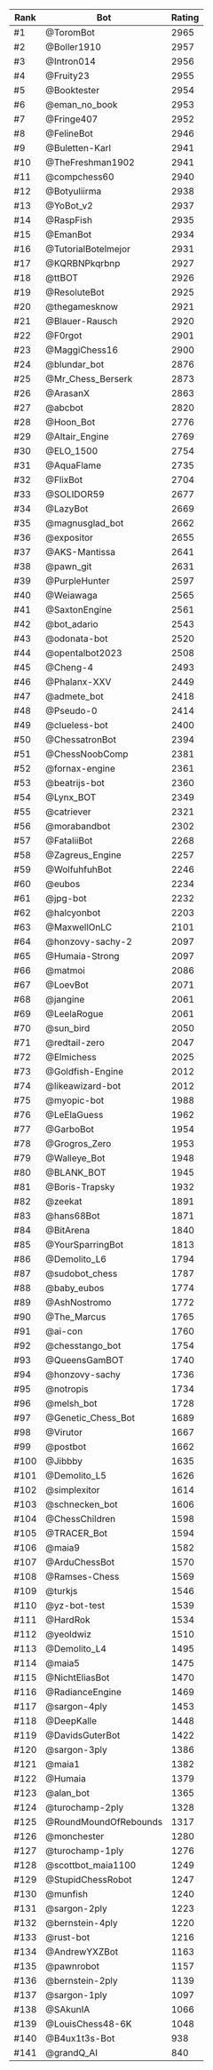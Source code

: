 Rank|Bot|Rating
---|---|---
#1|@ToromBot|2965
#2|@Boller1910|2957
#3|@Intron014|2956
#4|@Fruity23|2955
#5|@Booktester|2954
#6|@eman_no_book|2953
#7|@Fringe407|2952
#8|@FelineBot|2946
#9|@Buletten-Karl|2941
#10|@TheFreshman1902|2941
#11|@compchess60|2940
#12|@Botyuliirma|2938
#13|@YoBot_v2|2937
#14|@RaspFish|2935
#15|@EmanBot|2934
#16|@TutorialBotelmejor|2931
#17|@KQRBNPkqrbnp|2927
#18|@ttBOT|2926
#19|@ResoluteBot|2925
#20|@thegamesknow|2921
#21|@Blauer-Rausch|2920
#22|@F0rgot|2901
#23|@MaggiChess16|2900
#24|@blundar_bot|2876
#25|@Mr_Chess_Berserk|2873
#26|@ArasanX|2863
#27|@abcbot|2820
#28|@Hoon_Bot|2776
#29|@Altair_Engine|2769
#30|@ELO_1500|2754
#31|@AquaFlame|2735
#32|@FlixBot|2704
#33|@SOLIDOR59|2677
#34|@LazyBot|2669
#35|@magnusglad_bot|2662
#36|@expositor|2655
#37|@AKS-Mantissa|2641
#38|@pawn_git|2631
#39|@PurpleHunter|2597
#40|@Weiawaga|2565
#41|@SaxtonEngine|2561
#42|@bot_adario|2543
#43|@odonata-bot|2520
#44|@opentalbot2023|2508
#45|@Cheng-4|2493
#46|@Phalanx-XXV|2449
#47|@admete_bot|2418
#48|@Pseudo-0|2414
#49|@clueless-bot|2400
#50|@ChessatronBot|2394
#51|@ChessNoobComp|2381
#52|@fornax-engine|2361
#53|@beatrijs-bot|2360
#54|@Lynx_BOT|2349
#55|@catriever|2321
#56|@morabandbot|2302
#57|@FataliiBot|2268
#58|@Zagreus_Engine|2257
#59|@WolfuhfuhBot|2246
#60|@eubos|2234
#61|@jpg-bot|2232
#62|@halcyonbot|2203
#63|@MaxwellOnLC|2101
#64|@honzovy-sachy-2|2097
#65|@Humaia-Strong|2097
#66|@matmoi|2086
#67|@LoevBot|2071
#68|@jangine|2061
#69|@LeelaRogue|2061
#70|@sun_bird|2050
#71|@redtail-zero|2047
#72|@Elmichess|2025
#73|@Goldfish-Engine|2012
#74|@likeawizard-bot|2012
#75|@myopic-bot|1988
#76|@LeElaGuess|1962
#77|@GarboBot|1954
#78|@Grogros_Zero|1953
#79|@Walleye_Bot|1948
#80|@BLANK_BOT|1945
#81|@Boris-Trapsky|1932
#82|@zeekat|1891
#83|@hans68Bot|1871
#84|@BitArena|1840
#85|@YourSparringBot|1813
#86|@Demolito_L6|1794
#87|@sudobot_chess|1787
#88|@baby_eubos|1774
#89|@AshNostromo|1772
#90|@The_Marcus|1765
#91|@ai-con|1760
#92|@chesstango_bot|1754
#93|@QueensGamBOT|1740
#94|@honzovy-sachy|1736
#95|@notropis|1734
#96|@melsh_bot|1728
#97|@Genetic_Chess_Bot|1689
#98|@Virutor|1667
#99|@postbot|1662
#100|@Jibbby|1635
#101|@Demolito_L5|1626
#102|@simplexitor|1614
#103|@schnecken_bot|1606
#104|@ChessChildren|1598
#105|@TRACER_Bot|1594
#106|@maia9|1582
#107|@ArduChessBot|1570
#108|@Ramses-Chess|1569
#109|@turkjs|1546
#110|@yz-bot-test|1539
#111|@HardRok|1534
#112|@yeoldwiz|1510
#113|@Demolito_L4|1495
#114|@maia5|1475
#115|@NichtEliasBot|1470
#116|@RadianceEngine|1469
#117|@sargon-4ply|1453
#118|@DeepKalle|1448
#119|@DavidsGuterBot|1422
#120|@sargon-3ply|1386
#121|@maia1|1382
#122|@Humaia|1379
#123|@alan_bot|1365
#124|@turochamp-2ply|1328
#125|@RoundMoundOfRebounds|1317
#126|@monchester|1280
#127|@turochamp-1ply|1276
#128|@scottbot_maia1100|1249
#129|@StupidChessRobot|1247
#130|@munfish|1240
#131|@sargon-2ply|1223
#132|@bernstein-4ply|1220
#133|@rust-bot|1216
#134|@AndrewYXZBot|1163
#135|@pawnrobot|1157
#136|@bernstein-2ply|1139
#137|@sargon-1ply|1097
#138|@SAkunIA|1066
#139|@LouisChess48-6K|1048
#140|@B4ux1t3s-Bot|938
#141|@grandQ_AI|840
